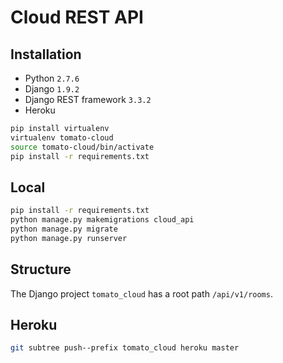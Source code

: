 # Cloud REST API

## Installation

- Python `2.7.6`
- Django `1.9.2`
- Django REST framework `3.3.2`
- Heroku

```sh
pip install virtualenv
virtualenv tomato-cloud
source tomato-cloud/bin/activate
pip install -r requirements.txt
```

## Local

```sh
pip install -r requirements.txt
python manage.py makemigrations cloud_api
python manage.py migrate
python manage.py runserver
```

## Structure

The Django project `tomato_cloud` has a root path `/api/v1/rooms`.

## Heroku

```sh
git subtree push--prefix tomato_cloud heroku master
```

